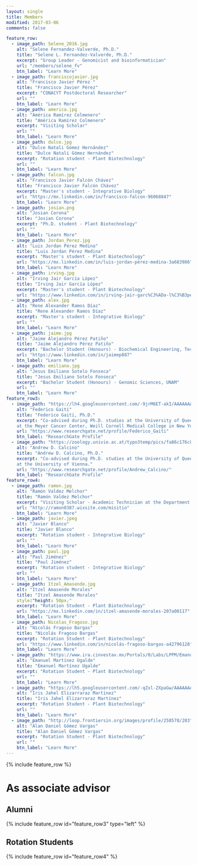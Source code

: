 ```yaml
---
layout: single
title: Members
modified: 2017-03-06
comments: false

feature_row:
  - image_path: Selene_2016.jpg
    alt: "Selene Fernandez-Valverde, Ph.D."
    title: "Selene L. Fernandez-Valverde, Ph.D."
    excerpt: "Group Leader - Genomicist and bioinformatician"
    url: "/members/selene_fv"
    btn_label: "Learn More"
  - image_path: franciscojavier.jpg
    alt: "Francisco Javier Pérez "
    title: "Francisco Javier Pérez"
    excerpt: "CONACYT Postdoctoral Researcher"
    url: ""
    btn_label: "Learn More"
  - image_path: america.jpg
    alt: "América Ramírez Colmenero"
    title: "América Ramírez Colmenero"
    excerpt: "Visiting Scholar"
    url: ""
    btn_label: "Learn More"
  - image_path: dulce.jpg
    alt: "Dulce Natali Gómez Hernández"
    title: "Dulce Natali Gómez Hernández"
    excerpt: "Rotation student - Plant Biotechnology"
    url: ""
    btn_label: "Learn More" 
  - image_path: falcon.jpg
    alt: "Francisco Javier Falcón Chávez"
    title: "Francisco Javier Falcón Chávez"
    excerpt: "Master's student - Integrative Biology"
    url: "https://mx.linkedin.com/in/francisco-falcon-96068847"
    btn_label: "Learn More"
  - image_path: josian.png 
    alt: "Josian Corona"
    title: "Josian Corona"
    excerpt: "Ph.D. student - Plant Biotechnology"
    url: ""
    btn_label: "Learn More"
  - image_path: Jordan_Perez.jpg
    alt: "Luis Jordan Pérez Medina"
    title: "Luis Jordan Pérez Medina"
    excerpt: "Master's student - Plant Biotechnology"
    url: "https://mx.linkedin.com/in/luis-jordan-pérez-medina-3a683986"
    btn_label: "Learn More"
  - image_path: irving.jpg
    alt: "Irving Jair García López"
    title: "Irving Jair García López"
    excerpt: "Master's student - Plant Biotechnology"
    url: "https://www.linkedin.com/in/irving-jair-garc%C3%ADa-l%C3%B3pez-299399ba"
  - image_path: alex.jpg
    alt: "Rene Alexander Ramos Díaz"
    title: "Rene Alexander Ramos Díaz"
    excerpt: "Master's student - Integrative Biology"
    url: ""
    btn_label: "Learn More"
  - image_path: jaime.jpg
    alt: "Jaime Alejandro Pérez Patiño"
    title: "Jaime Alejandro Pérez Patiño"
    excerpt: "Bachelor Student (Honours) - Biochemical Engineering, Technological Institute of Celaya"
    url: "https://www.linkedin.com/in/jaimep887"
    btn_label: "Learn More"
  - image_path: emiliano.jpg
    alt: "Jesus Emiliano Sotelo Fonseca"
    title: "Jesus Emiliano Sotelo Fonseca"
    excerpt: "Bachelor Student (Honours) - Genomic Sciences, UNAM"
    url: ""
    btn_label: "Learn More"
feature_row3:
  - image_path: "https://lh4.googleusercontent.com/-9jrM6ET-akI/AAAAAAAAAAI/AAAAAAAAABA/lYx5CMUd9KY/photo.jpg"
    alt: "Federico Gaiti"
    title: "Federico Gaiti, Ph.D."
    excerpt: "Co-advised during Ph.D. studies at the University of Queensland. Currently a Postdoctoral Researcher
    at the Meyer Cancer Center, Weill Cornell Medical College in New York, USA."
    url: "https://www.researchgate.net/profile/Federico_Gaiti"
    btn_label: "ResearchGate Profile"
  - image_path: "https://zoology.univie.ac.at/typo3temp/pics/fa86c176c8.jpg"
    alt: "Andrew D. Calcino"
    title: "Andrew D. Calcino, Ph.D."
    excerpt: "Co-advised during Ph.D. studies at the University of Queensland. Currently a Postdoctoral Researcher
    at the University of Vienna."
    url: "https://www.researchgate.net/profile/Andrew_Calcino/"
    btn_label: "ResearchGate Profile"
feature_row4:
  - image_path: ramon.jpg
    alt: "Ramón Valdez Melchor"
    title: "Ramón Valdez Melchor"
    excerpt: "Visiting Scholar - Academic Technician at the Department of Health Sciences, Sonora University."
    url: "http://ramon0387.wixsite.com/misitio"
    btn_label: "Learn More"
  - image_path: javier.jpeg
    alt: "Javier Blanco"
    title: "Javier Blanco"
    excerpt: "Rotation student - Integrative Biology"
    url: ""
    btn_label: "Learn More"
  - image_path: paul.jpg
    alt: "Paul Jiménez"
    title: "Paul Jiménez"
    excerpt: "Rotation student - Integrative Biology"
    url: ""
    btn_label: "Learn More"
  - image_path: Itzel_Amasende.jpg
    alt: "Itzel Amasende Morales"   
    title: "Itzel Amasende Morales"
    style:"height: 50px;"
    excerpt: "Rotation Student - Plant Biotechnology"
    url: "https://mx.linkedin.com/in/itzel-amasende-morales-207a00117"
    btn_label: "Learn More"
  - image_path: Nicolas_Fragoso.jpg
    alt: "Nicolás Fragoso Bargas"
    title: "Nicolás Fragoso Bargas"
    excerpt: "Rotation Student - Plant Biotechnology"
    url: "https://www.linkedin.com/in/nicolás-fragoso-bargas-a42796128"
    btn_label: "Learn More"
  - image_path: "https://www.ira.cinvestav.mx/Portals/0/Labs/LPPM/Emanuel_Cara.jpg"
    alt: "Emanuel Martínez Ugalde"
    title: "Emanuel Martínez Ugalde"
    excerpt: "Rotation Student - Plant Biotechnology"
    url: ""
    btn_label: "Learn More"
  - image_path: "https://lh5.googleusercontent.com/-qZxl-ZXpaGw/AAAAAAAAAAI/AAAAAAAAAA4/CTUk_H8_zaI/photo.jpg"
    alt: "Iris Jahel Elizarraraz Martínez"
    title: "Iris Jahel Elizarraraz Martínez"
    excerpt: "Rotation Student - Plant Biotechnology"
    url: ""
    btn_label: "Learn More"
  - image_path: "http://loop.frontiersin.org/images/profile/258578/203"
    alt: "Alan Daniel Gómez Vargas"
    title: "Alan Daniel Gómez Vargas"
    excerpt: "Rotation Student - Plant Biotechnology"
    url: ""
    btn_label: "Learn More"
---
```


{% include feature_row %}

# As associate advisor

## Alumni 
{% include feature_row id="feature_row3" type="left" %}

## Rotation Students

{% include feature_row id="feature_row4" %}

